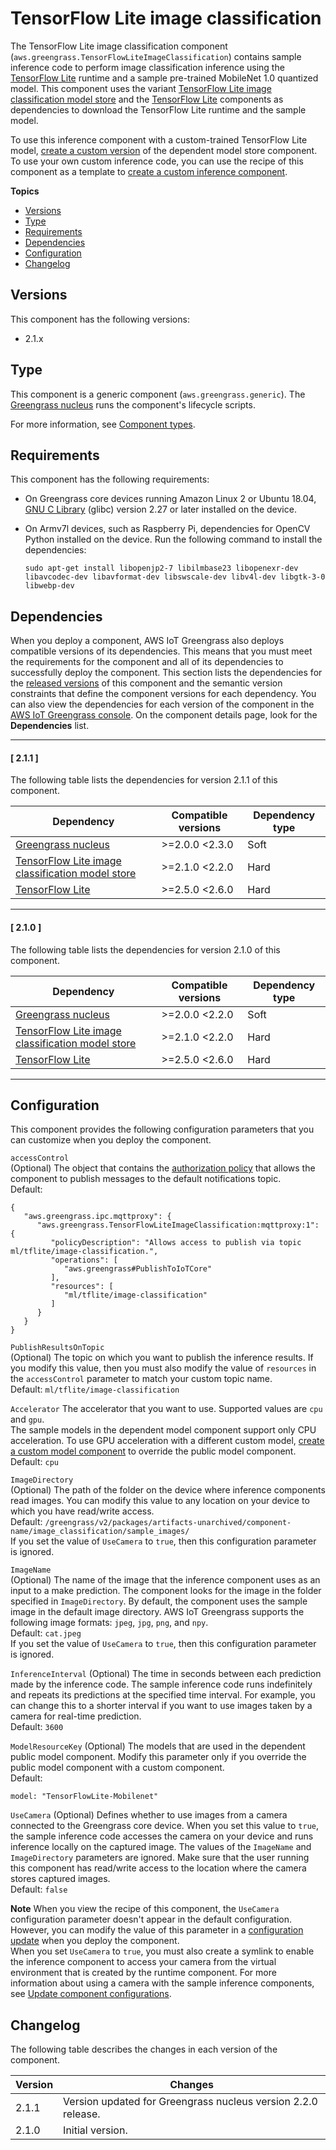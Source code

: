 # TensorFlow Lite image classification<a name="tensorflow-lite-image-classification-component"></a>

The TensorFlow Lite image classification component \(`aws.greengrass.TensorFlowLiteImageClassification`\) contains sample inference code to perform image classification inference using the [TensorFlow Lite](https://www.tensorflow.org/lite) runtime and a sample pre\-trained MobileNet 1\.0 quantized model\. This component uses the variant [TensorFlow Lite image classification model store](tensorflow-lite-image-classification-model-store-component.md) and the [TensorFlow Lite](tensorflow-lite-component.md) components as dependencies to download the TensorFlow Lite runtime and the sample model\.

To use this inference component with a custom\-trained TensorFlow Lite model, [create a custom version](ml-customization.md#override-public-model-store) of the dependent model store component\. To use your own custom inference code, you can use the recipe of this component as a template to [create a custom inference component](ml-customization.md#create-inference-component)\.

**Topics**
+ [Versions](#tensorflow-lite-image-classification-component-versions)
+ [Type](#tensorflow-lite-image-classification-component-type)
+ [Requirements](#tensorflow-lite-image-classification-component-requirements)
+ [Dependencies](#tensorflow-lite-image-classification-component-dependencies)
+ [Configuration](#tensorflow-lite-image-classification-component-config)
+ [Changelog](#tensorflow-lite-image-classification-component-changelog)

## Versions<a name="tensorflow-lite-image-classification-component-versions"></a>

This component has the following versions:
+ 2\.1\.x

## Type<a name="tensorflow-lite-image-classification-component-type"></a>

<a name="public-component-type-generic"></a>This component is a generic component \(`aws.greengrass.generic`\)\. The [Greengrass nucleus](greengrass-nucleus-component.md) runs the component's lifecycle scripts\.

<a name="public-component-type-more-information"></a>For more information, see [Component types](manage-components.md#component-types)\.

## Requirements<a name="tensorflow-lite-image-classification-component-requirements"></a>

This component has the following requirements:<a name="ml-component-requirements"></a>
+ <a name="ml-req-glibc"></a>On Greengrass core devices running Amazon Linux 2 or Ubuntu 18\.04, [GNU C Library](https://www.gnu.org/software/libc/) \(glibc\) version 2\.27 or later installed on the device\.
+ On Armv7l devices, such as Raspberry Pi, dependencies for OpenCV Python installed on the device\. Run the following command to install the dependencies: 

  ```
  sudo apt-get install libopenjp2-7 libilmbase23 libopenexr-dev libavcodec-dev libavformat-dev libswscale-dev libv4l-dev libgtk-3-0 libwebp-dev
  ```

## Dependencies<a name="tensorflow-lite-image-classification-component-dependencies"></a>

When you deploy a component, AWS IoT Greengrass also deploys compatible versions of its dependencies\. This means that you must meet the requirements for the component and all of its dependencies to successfully deploy the component\. This section lists the dependencies for the [released versions](#tensorflow-lite-image-classification-component-changelog) of this component and the semantic version constraints that define the component versions for each dependency\. You can also view the dependencies for each version of the component in the [AWS IoT Greengrass console](https://console.aws.amazon.com/greengrass)\. On the component details page, look for the **Dependencies** list\.

------
#### [ 2\.1\.1 ]

The following table lists the dependencies for version 2\.1\.1 of this component\.


| Dependency | Compatible versions | Dependency type | 
| --- | --- | --- | 
| [Greengrass nucleus](greengrass-nucleus-component.md) | >=2\.0\.0 <2\.3\.0 | Soft | 
| [TensorFlow Lite image classification model store](tensorflow-lite-image-classification-model-store-component.md) | >=2\.1\.0 <2\.2\.0 | Hard | 
| [TensorFlow Lite](tensorflow-lite-component.md) | >=2\.5\.0 <2\.6\.0 | Hard | 

------
#### [ 2\.1\.0 ]

The following table lists the dependencies for version 2\.1\.0 of this component\.


| Dependency | Compatible versions | Dependency type | 
| --- | --- | --- | 
| [Greengrass nucleus](greengrass-nucleus-component.md) | >=2\.0\.0 <2\.2\.0 | Soft | 
| [TensorFlow Lite image classification model store](tensorflow-lite-image-classification-model-store-component.md) | >=2\.1\.0 <2\.2\.0 | Hard | 
| [TensorFlow Lite](tensorflow-lite-component.md) | >=2\.5\.0 <2\.6\.0 | Hard | 

------

## Configuration<a name="tensorflow-lite-image-classification-component-config"></a>

This component provides the following configuration parameters that you can customize when you deploy the component\.

`accessControl`  
<a name="ml-config-accesscontrol-desc"></a>\(Optional\) The object that contains the [authorization policy](interprocess-communication.md#ipc-authorization-policies) that allows the component to publish messages to the default notifications topic\.   
Default:   

```
{
   "aws.greengrass.ipc.mqttproxy": {
      "aws.greengrass.TensorFlowLiteImageClassification:mqttproxy:1": {
         "policyDescription": "Allows access to publish via topic ml/tflite/image-classification.",
         "operations": [
            "aws.greengrass#PublishToIoTCore"
         ],
         "resources": [
            "ml/tflite/image-classification"
         ]
      }
   }
}
```

`PublishResultsOnTopic`  
<a name="ml-config-publishresultsontopic-desc"></a>\(Optional\) The topic on which you want to publish the inference results\. If you modify this value, then you must also modify the value of `resources` in the `accessControl` parameter to match your custom topic name\.  
Default: `ml/tflite/image-classification`

`Accelerator`  <a name="ml-config-accelerator"></a>
The accelerator that you want to use\. Supported values are `cpu` and `gpu`\.  
The sample models in the dependent model component support only CPU acceleration\. To use GPU acceleration with a different custom model, [create a custom model component](ml-customization.md#override-public-model-store) to override the public model component\.  
Default: `cpu`

`ImageDirectory`  
<a name="ml-config-imagedirectory-desc"></a>\(Optional\) The path of the folder on the device where inference components read images\. You can modify this value to any location on your device to which you have read/write access\.  
<a name="ml-config-imagedirectory-img-default"></a>Default: `/greengrass/v2/packages/artifacts-unarchived/component-name/image_classification/sample_images/`  
If you set the value of `UseCamera` to `true`, then this configuration parameter is ignored\. 

`ImageName`  
<a name="ml-config-imagename-desc"></a>\(Optional\) The name of the image that the inference component uses as an input to a make prediction\. The component looks for the image in the folder specified in `ImageDirectory`\. By default, the component uses the sample image in the default image directory\. AWS IoT Greengrass supports the following image formats: `jpeg`, `jpg`, `png`, and `npy`\.   
<a name="ml-config-imagename-img-default"></a>Default: `cat.jpeg`  
If you set the value of `UseCamera` to `true`, then this configuration parameter is ignored\. 

`InferenceInterval`  <a name="ml-config-inferenceinterval"></a>
\(Optional\) The time in seconds between each prediction made by the inference code\. The sample inference code runs indefinitely and repeats its predictions at the specified time interval\. For example, you can change this to a shorter interval if you want to use images taken by a camera for real\-time prediction\.  
Default: `3600`

`ModelResourceKey`  <a name="ml-config-modelresourcekey"></a>
<a name="ml-config-modelresourcekey-desc"></a>\(Optional\) The models that are used in the dependent public model component\. Modify this parameter only if you override the public model component with a custom component\.   
Default:  

```
model: "TensorFlowLite-Mobilenet"
```

`UseCamera`  <a name="ml-config-usecamera"></a>
\(Optional\) Defines whether to use images from a camera connected to the Greengrass core device\. When you set this value to `true`, the sample inference code accesses the camera on your device and runs inference locally on the captured image\. The values of the `ImageName` and `ImageDirectory` parameters are ignored\. Make sure that the user running this component has read/write access to the location where the camera stores captured images\.  
Default: `false`

**Note**  <a name="ml-config-not-visible-note"></a>
When you view the recipe of this component, the `UseCamera` configuration parameter doesn't appear in the default configuration\. However, you can modify the value of this parameter in a [configuration update](update-component-configurations.md) when you deploy the component\.   
When you set `UseCamera` to `true`, you must also create a symlink to enable the inference component to access your camera from the virtual environment that is created by the runtime component\. For more information about using a camera with the sample inference components, see [Update component configurations](ml-tutorial-image-classification-camera.md)\.

## Changelog<a name="tensorflow-lite-image-classification-component-changelog"></a>

The following table describes the changes in each version of the component\.


|  Version  |  Changes  | 
| --- | --- | 
|  2\.1\.1  |  Version updated for Greengrass nucleus version 2\.2\.0 release\.  | 
|  2\.1\.0  |  Initial version\.  | 